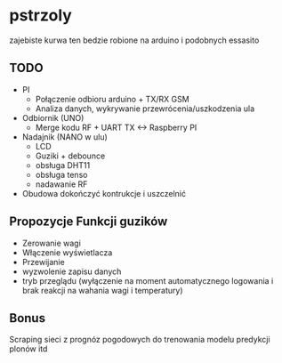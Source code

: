 # pstrzoly

</hline>

zajebiste kurwa ten bedzie robione na arduino i podobnych essasito

## TODO
* PI
  *   Połączenie odbioru arduino + TX/RX GSM
  *   Analiza danych, wykrywanie przewrócenia/uszkodzenia ula
* Odbiornik (UNO)
  *    Merge kodu RF + UART TX <-> Raspberry PI
* Nadajnik (NANO w ulu)
  * LCD
  * Guziki + debounce
  * obsługa DHT11
  * obsługa tenso
  * nadawanie RF
* Obudowa dokończyć kontrukcje i uszczelnić


## Propozycje Funkcji guzików
* Zerowanie wagi
* Włączenie wyświetlacza
* Przewijanie
* wyzwolenie zapisu danych
* tryb przeglądu (wyłączenie na moment automatycznego logowania i brak reakcji na wahania wagi i temperatury)



Bonus
------
Scraping sieci z prognóz pogodowych do trenowania modelu predykcji plonów itd
